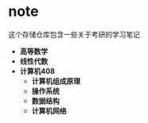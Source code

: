 # note
这个存储仓库包含一些关于考研的学习笔记   
+ **高等数学**
+ **线性代数**
+ **计算机408**
    + **计算机组成原理**
    + **操作系统**
    + **数据结构**
    + **计算机网络**  
